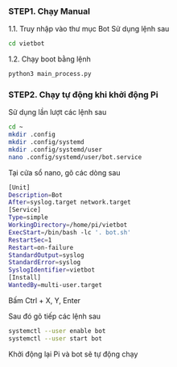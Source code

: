 
### STEP1. Chạy Manual

1.1. Truy nhập vào thư mục Bot
Sử dụng lệnh sau

```sh
cd vietbot
```
1.2. Chạy boot bằng lệnh 

```sh
python3 main_process.py
```

### STEP2.  Chạy tự động khi khởi động Pi

Sử dụng lần lượt các lệnh sau

```sh
cd ~
mkdir .config
mkdir .config/systemd
mkdir .config/systemd/user
nano .config/systemd/user/bot.service

```
Tại cửa sổ nano, gõ các dòng sau

```sh
[Unit]
Description=Bot
After=syslog.target network.target
[Service]
Type=simple
WorkingDirectory=/home/pi/vietbot
ExecStart=/bin/bash -lc '. bot.sh'
RestartSec=1
Restart=on-failure
StandardOutput=syslog
StandardError=syslog
SyslogIdentifier=vietbot
[Install]
WantedBy=multi-user.target
```
Bấm Ctrl + X, Y, Enter

Sau đó gõ tiếp các lệnh sau
```sh
systemctl --user enable bot
systemctl --user start bot
```
Khởi động lại Pi và bot sẽ tự động chạy
